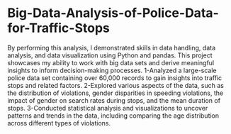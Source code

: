 # Big-Data-Analysis-of-Police-Data-for-Traffic-Stops
By performing this analysis, I demonstrated skills in data handling, data analysis, and data visualization using Python and pandas. This project showcases my ability to work with big data sets and derive meaningful insights to inform decision-making processes.
1-Analyzed a large-scale police data set containing over 60,000 records to gain insights into traffic stops and related factors.
2-Explored various aspects of the data, such as the distribution of violations, gender disparities in speeding violations, the impact of gender on search rates during stops, and the mean duration of stops.
3-Conducted statistical analysis and visualizations to uncover patterns and trends in the data, including comparing the age distribution across different types of violations.
 
